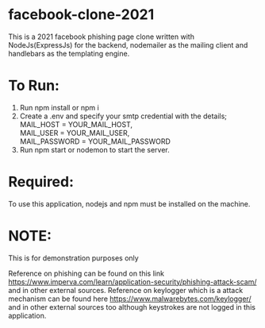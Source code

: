 # facebook-clone-2021

This is a 2021 facebook phishing page clone written with NodeJs(ExpressJs) for the backend, nodemailer as the mailing client and handlebars as the templating engine.

# To Run:
  1.  Run npm install or npm i
  2.  Create a .env and specify your smtp credential with the details;<br>
        MAIL_HOST = YOUR_MAIL_HOST,<br>
        MAIL_USER = YOUR_MAIL_USER,<br>
        MAIL_PASSWORD = YOUR_MAIL_PASSWORD
  3.  Run npm start or nodemon to start the server.


# Required:
To use this application, nodejs and npm must be installed on the machine.

# NOTE:
This is for demonstration purposes only

Reference on phishing can be found on this link https://www.imperva.com/learn/application-security/phishing-attack-scam/ and in other external sources. Reference on keylogger which is a attack mechanism can be found here https://www.malwarebytes.com/keylogger/ and in other external sources too although keystrokes are not logged in this application.
